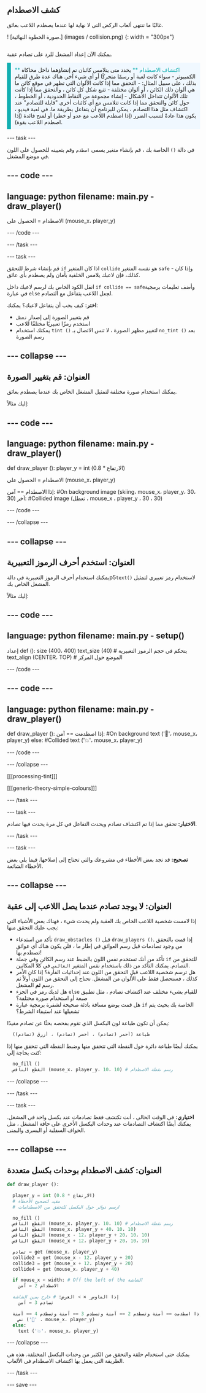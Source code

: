 ## كشف الاصطدام

<div style="display: flex; flex-wrap: wrap">
<div style="flex-basis: 200px; flex-grow: 1; margin-right: 15px;">
غالبًا ما تنتهي ألعاب الركض التي لا نهاية لها عندما يصطدم اللاعب بعائق.
</div>
<div>

! [صورة الخطوة النهائية.] (images / collision.png) {: width = "300px"}

</div>
</div>

يمكنك الآن إعداد المشغل للرد على تصادم عقبة.

<p style="border-left: solid; border-width:10px; border-color: #0faeb0; background-color: aliceblue; padding: 10px;">
<span style="color: #0faeb0"> ** اكتشاف الاصطدام ** </span> يحدد متى يتلامس كائنان تم إنشاؤهما داخل محاكاة الكمبيوتر - سواء كانت لعبة أو رسمًا متحركًا أو أي شيء آخر. هناك عدة طرق للقيام بذلك ، على سبيل المثال: 
  - التحقق مما إذا كانت الألوان التي تظهر في موقع كائن ما هي ألوان ذلك الكائن ، أو ألوان مختلفة
  - تتبع شكل كل كائن ، والتحقق مما إذا كانت تلك الألوان تتداخل الأشكال
  - إنشاء مجموعة من النقاط الحدودية ، أو الخطوط ، حول كائن والتحقق مما إذا كانت تتلامس مع أي كائنات أخرى "قابلة للتصادم"
عند اكتشاف مثل هذا التصادم ، يمكن للبرنامج أن يتفاعل بطريقة ما. في لعبة فيديو ، يكون هذا عادةً لتسبب الضرر (إذا اصطدم اللاعب مع عدو أو خطر) أو لمنح فائدة (إذا اصطدم اللاعب بقوة).
</p>

--- task ---

في دالة `()` الخاصة بك ، قم بإنشاء متغير يسمى `اصطدم` وقم بتعيينه للحصول على اللون في موضع المشغل.

--- code ---
---
language: python
filename: main.py - draw_player()
---

الاصطدام = الحصول على (mouse_x، player_y)

--- /code ---

--- /task ---

--- task ---

قم بإنشاء شرط للتحقق ` if ` اذا كان المتغير ` collide ` هو نفسه المتغير ` safe ` - وإذا كان كذلك، فإن لاعبك يلامس الخلفية بأمان ولم يصطدم بأي عائق.

انقل الكود الخاص بك لرسم لاعبك داخل `if collide == safe`وأضف تعليمات برمجية في عبارة `else` لجعل اللاعب يتفاعل مع التصادم.

**اختر:** كيف يجب أن يتفاعل لاعبك؟ يمكنك:
+ قم بتغيير الصورة إلى إصدار `تعطل`
+ استخدم رمزًا تعبيريًا مختلفًا للاعب
+ يمكنك استخدام `tint ()` لتغيير مظهر الصورة ، لا تنس الاتصال بـ `no_tint ()` بعد رسم الصورة

--- collapse ---
---
العنوان: قم بتغيير الصورة
---

يمكنك استخدام صورة مختلفة لتمثيل المشغل الخاص بك عندما يصطدم بعائق.

إليك مثالاً:

--- code ---
---
language: python
filename: main.py - draw_player()
---

def draw_player (): player_y = int (الارتفاع * 0.8)

  الاصطدام = الحصول على (mouse_x، player_y)

  إذا الاصطدام == آمن: #On background image (skiing، mouse_x، player_y، 30، 30) آخر: #Collided image (تعطل ، mouse_x ، player_y ، 30 ، 30)

--- /code ---

--- /collapse ---

--- collapse ---
---
العنوان: استخدم أحرف الرموز التعبيرية
---

يمكنك استخدام أحرف الرموز التعبيرية في دالةp5`text()` لاستخدام رمز تعبيري لتمثيل المشغل الخاص بك.

إليك مثالاً:

--- code ---
---
language: python
filename: main.py - setup()
---

إعداد def (): size (400، 400) text_size (40) # يتحكم في حجم الرموز التعبيرية text_align (CENTER، TOP) # الموضع حول المركز

--- /code ---

--- code ---
---
language: python
filename: main.py - draw_player()
---

def draw_player (): إذا اصطدمت == آمن: #On background text ('🎈'، mouse_x، player_y) else: #Collided text ('💥'، mouse_x، player_y)

--- /code ---

--- /collapse ---

[[[processing-tint]]]

[[[generic-theory-simple-colours]]]

--- /task ---

--- task ---

**الاختبار:** تحقق مما إذا تم اكتشاف تصادم ويحدث التفاعل في كل مرة يحدث فيها تصادم.

--- /task ---

--- task ---

**تصحيح:** قد تجد بعض الأخطاء في مشروعك والتي تحتاج إلى إصلاحها. فيما يلي بعض الأخطاء الشائعة.

--- collapse ---
---
العنوان: لا يوجد تصادم عندما يصل اللاعب إلى عقبة
---

إذا لامست شخصية اللاعب الخاص بك العقبة ولم يحدث شيء ، فهناك بعض الأشياء التي يجب عليك التحقق منها:

 - تأكد من استدعاء `draw_obstacles ()` قبل `draw_players ()`. إذا قمت بالتحقق من وجود تصادمات قبل رسم العوائق في إطار ما ، فلن يكون هناك أي عوائق تصطدم بها!
 - تأكد من أنك تستخدم نفس اللون بالضبط عند رسم الكائن وفي جملة `if` للتحقق من التصادم. يمكنك التأكد من ذلك باستخدام نفس المتغير `العالمي` في كلا المكانين.
 - هل ترسم شخصية اللاعب قبل التحقق من اللون عند إحداثيات الفأرة؟ إذا كان الأمر كذلك ، فستحصل فقط على الألوان من المشغل. تحتاج إلى التحقق من اللون أولاً ثم رسم **ثم** المشغل.
 - هل لديك رمز في الجزء `else` للقيام بشيء مختلف عند اكتشاف تصادم ، مثل تطبيق صبغة أو استخدام صورة مختلفة؟
 - هل قمت بوضع مسافة بادئة صحيحة لشفرة برمجية عبارة `if` الخاصة بك بحيث يتم تشغيلها عند استيفاء الشرط؟

يمكن أن تكون طباعة لون البكسل الذي تقوم بفحصه بحثًا عن تصادم مفيدًا:

```python
  طباعة (أحمر (تصادم) ، أخضر (تصادم) ، أزرق (تصادم))
```

يمكنك أيضًا طباعة دائرة حول النقطة التي تتحقق منها وضبط النقطة التي تتحقق منها إذا كنت بحاجة إلى:

```python
  no_fill ()
  القطع الناقص (mouse_x، player_y، 10، 10) # رسم نقطة الاصطدام
```

--- /collapse ---

--- /task ---

--- task ---

**اختياري:** في الوقت الحالي ، أنت تكتشف فقط تصادمات عند بكسل واحد في المشغل. يمكنك أيضًا اكتشاف التصادمات عند وحدات البكسل الأخرى على حافة المشغل ، مثل الحواف السفلية أو اليسرى واليمنى.

--- collapse ---
---
العنوان: كشف الاصطدام بوحدات بكسل متعددة
---

```python
def draw_player ():

  player_y = int (الارتفاع * 0.8)
  # مفيد لتصحيح الأخطاء
  # ارسم دوائر حول البكسل للتحقق من الاصطدامات

  no_fill ()
  القطع الناقص (mouse_x، player_y، 10، 10) # رسم نقطة الاصطدام
  القطع الناقص (mouse_x، player_y + 40، 10، 10)
  القطع الناقص (mouse_x - 12، player_y + 20، 10، 10)
  القطع الناقص (mouse_x + 12، player_y + 20، 10، 10)

  تصادم = get (mouse_x، player_y)
  collide2 = get (mouse_x - 12، player_y + 20)
  collide3 = get (mouse_x + 12، player_y + 20)
  collide4 = get (mouse_x، player_y + 40)

  if mouse_x < width: # Off the left of the الشاشة
    الاصطدام 2 = آمن

  إذا الماوس_ × > العرض: # خارج يمين الشاشة
    تصادم 3 = آمن

  إذا اصطدمت == آمنة وتصطدم 2 == آمنة وتصطدم 3 == آمنة وتصطدم 4 == آمنة:
    نص ('🎈' ، mouse_x، player_y)
  else:
    text ('💥'، mouse_x، player_y)
```

--- /collapse ---

يمكنك حتى استخدام حلقة والتحقق من الكثير من وحدات البكسل المختلفة. هذه هي الطريقة التي يعمل بها اكتشاف الاصطدام في الألعاب.

--- /task ---

--- save ---
